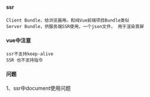 #### ssr
```
Client Bundle，给浏览器用。和纯Vue前端项目Bundle类似
Server Bundle，供服务端SSR使用，一个json文件， 用于渲染首屏
```
#### vue中注意
```
ssr不支持keep-alive
SSR 也不支持指令
```
#### 问题
1、ssr中document使用问题